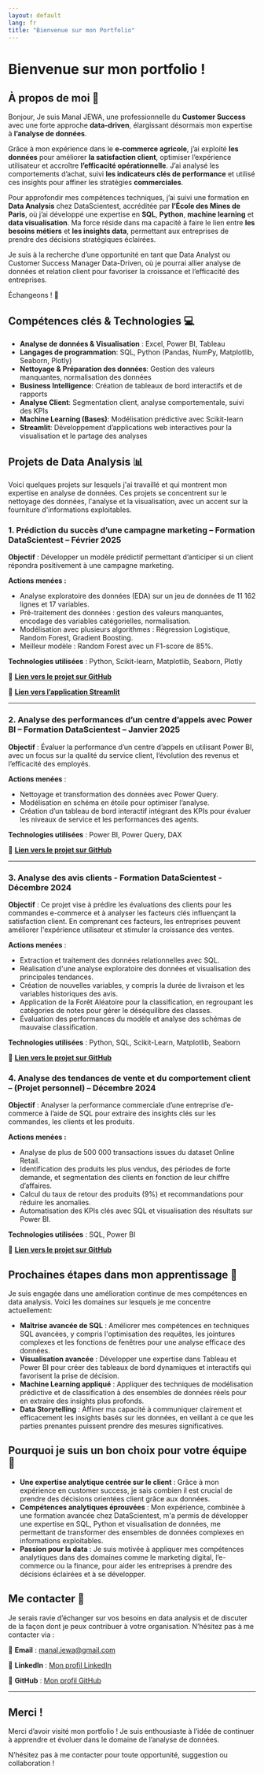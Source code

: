 ```yaml
---
layout: default
lang: fr
title: "Bienvenue sur mon Portfolio"
---
```

# Bienvenue sur mon portfolio !

## À propos de moi 🙂

Bonjour, Je suis Manal JEWA, une professionnelle du **Customer Success** avec une forte approche **data-driven**, élargissant désormais mon expertise à **l’analyse de données**.

Grâce à mon expérience dans le **e-commerce agricole**, j’ai exploité **les données** pour améliorer **la satisfaction client**, optimiser l’expérience utilisateur et accroître **l’efficacité opérationnelle**. J’ai analysé les comportements d’achat, suivi **les indicateurs clés de performance** et utilisé ces insights pour affiner les stratégies **commerciales**.

Pour approfondir mes compétences techniques, j’ai suivi une formation en **Data Analysis** chez DataScientest, accréditée par **l’École des Mines de Paris**, où j’ai développé une expertise en **SQL**, **Python**, **machine learning** et **data visualisation**. Ma force réside dans ma capacité à faire le lien entre **les besoins métiers** et **les insights data**, permettant aux entreprises de prendre des décisions stratégiques éclairées.

Je suis à la recherche d’une opportunité en tant que Data Analyst ou Customer Success Manager Data-Driven, où je pourrai allier analyse de données et relation client pour favoriser la croissance et l’efficacité des entreprises.

Échangeons ! 🚀

## Compétences clés & Technologies 💻

- **Analyse de données & Visualisation** : Excel, Power BI, Tableau
- **Langages de programmation**: SQL, Python (Pandas, NumPy, Matplotlib, Seaborn, Plotly)
- **Nettoyage & Préparation des données**: Gestion des valeurs manquantes, normalisation des données
- **Business Intelligence**: Création de tableaux de bord interactifs et de rapports
- **Analyse Client**: Segmentation client, analyse comportementale, suivi des KPIs
- **Machine Learning (Bases)**: Modélisation prédictive avec Scikit-learn
- **Streamlit**: Développement d’applications web interactives pour la visualisation et le partage des analyses

## Projets de Data Analysis 📊

Voici quelques projets sur lesquels j'ai travaillé et qui montrent mon expertise en analyse de données. Ces projets se concentrent sur le nettoyage des données, l'analyse et la visualisation, avec un accent sur la fourniture d'informations exploitables.

### 1. Prédiction du succès d’une campagne marketing – Formation DataScientest – Février 2025

**Objectif** : Développer un modèle prédictif permettant d’anticiper si un client répondra positivement à une campagne marketing.

**Actions menées :**

- Analyse exploratoire des données (EDA) sur un jeu de données de 11 162 lignes et 17 variables.
- Pré-traitement des données : gestion des valeurs manquantes, encodage des variables catégorielles, normalisation.
- Modélisation avec plusieurs algorithmes : Régression Logistique, Random Forest, Gradient Boosting.
- Meilleur modèle : Random Forest avec un F1-score de 85%.

**Technologies utilisées** : Python, Scikit-learn, Matplotlib, Seaborn, Plotly

🔗 **[Lien vers le projet sur GitHub](https://github.com/Manal-art-coder/DataScientest_Project)**

🔗 **[Lien vers l’application Streamlit](https://datascientestproject-bankmarketing.streamlit.app/)**

---

### 2. Analyse des performances d’un centre d’appels avec Power BI – Formation DataScientest – Janvier 2025

**Objectif** : Évaluer la performance d’un centre d’appels en utilisant Power BI, avec un focus sur la qualité du service client, l’évolution des revenus et l’efficacité des employés.

**Actions menées** :

- Nettoyage et transformation des données avec Power Query.
- Modélisation en schéma en étoile pour optimiser l’analyse.
- Création d’un tableau de bord interactif intégrant des KPIs pour évaluer les niveaux de service et les performances des agents.

**Technologies utilisées** : Power BI, Power Query, DAX

🔗 **[Lien vers le projet sur GitHub](https://github.com/Manal-art-coder/PowerBI-CallCenter)**

---

### 3. Analyse des avis clients - Formation DataScientest - Décembre 2024
   
**Objectif** : Ce projet vise à prédire les évaluations des clients pour les commandes e-commerce et à analyser les facteurs clés influençant la satisfaction client. En comprenant ces facteurs, les entreprises peuvent améliorer l'expérience utilisateur et stimuler la croissance des ventes.

**Actions menées** :

- Extraction et traitement des données relationnelles avec SQL.
- Réalisation d'une analyse exploratoire des données et visualisation des principales tendances.
- Création de nouvelles variables, y compris la durée de livraison et les variables historiques des avis.
- Application de la Forêt Aléatoire pour la classification, en regroupant les catégories de notes pour gérer le déséquilibre des classes.
- Évaluation des performances du modèle et analyse des schémas de mauvaise classification.

**Technologies utilisées** : Python, SQL, Scikit-Learn, Matplotlib, Seaborn

🔗 **[Lien vers le projet sur GitHub](https://github.com/Manal-art-coder/Analyse-des-avis-clients-sur-un-site-de-e-commerce)**


### 4. Analyse des tendances de vente et du comportement client – (Projet personnel) – Décembre 2024

**Objectif** : Analyser la performance commerciale d’une entreprise d’e-commerce à l’aide de SQL pour extraire des insights clés sur les commandes, les clients et les produits.

**Actions menées :**

- Analyse de plus de 500 000 transactions issues du dataset Online Retail.
- Identification des produits les plus vendus, des périodes de forte demande, et segmentation des clients en fonction de leur chiffre d’affaires.
- Calcul du taux de retour des produits (9%) et recommandations pour réduire les anomalies.
- Automatisation des KPIs clés avec SQL et visualisation des résultats sur Power BI.

**Technologies utilisées** : SQL, Power BI

🔗 **[Lien vers le projet sur GitHub](https://github.com/Manal-art-coder/Online-retail-Project)**

## Prochaines étapes dans mon apprentissage 🚀

Je suis engagée dans une amélioration continue de mes compétences en data analysis. Voici les domaines sur lesquels je me concentre actuellement:

- **Maîtrise avancée de SQL** : Améliorer mes compétences en techniques SQL avancées, y compris l'optimisation des requêtes, les jointures complexes et les fonctions de fenêtres pour une analyse efficace des données.
- **Visualisation avancée** : Développer une expertise dans Tableau et Power BI pour créer des tableaux de bord dynamiques et interactifs qui favorisent la prise de décision.
- **Machine Learning appliqué** : Appliquer des techniques de modélisation prédictive et de classification à des ensembles de données réels pour en extraire des insights plus profonds.
- **Data Storytelling** : Affiner ma capacité à communiquer clairement et efficacement les insights basés sur les données, en veillant à ce que les parties prenantes puissent prendre des mesures significatives.

## Pourquoi je suis un bon choix pour votre équipe 🤝

- **Une expertise analytique centrée sur le client** : Grâce à mon expérience en customer success, je sais combien il est crucial de prendre des décisions orientées client grâce aux données.
- **Compétences analytiques éprouvées** : Mon expérience, combinée à une formation avancée chez DataScientest, m'a permis de développer une expertise en SQL, Python et visualisation de données, me permettant de transformer des ensembles de données complexes en informations exploitables.
- **Passion pour la data** : Je suis motivée à appliquer mes compétences analytiques dans des domaines comme le marketing digital, l’e-commerce ou la finance, pour aider les entreprises à prendre des décisions éclairées et à se développer.

## Me contacter 📩
Je serais ravie d’échanger sur vos besoins en data analysis et de discuter de la façon dont je peux contribuer à votre organisation. N’hésitez pas à me contacter via :

📧 **Email** : manal.jewa@gmail.com

🔗 **LinkedIn** : [Mon profil LinkedIn](https://www.linkedin.com/in/manaljewa/)

🔗 **GitHub** : [Mon profil GitHub](https://github.com/Manal-art-coder)

---

## Merci !

Merci d’avoir visité mon portfolio ! Je suis enthousiaste à l’idée de continuer à apprendre et évoluer dans le domaine de l’analyse de données.

N’hésitez pas à me contacter pour toute opportunité, suggestion ou collaboration ! 
